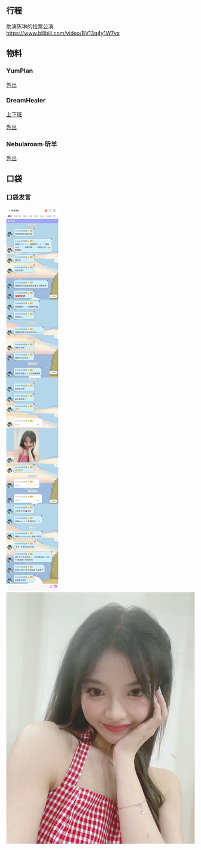 ## 行程
助演陈琳的拉票公演<br>
https://www.bilibili.com/video/BV13q4y1W7vx

## 物料
### YumPlan
[外出](https://weibo.com/7335378002/Kp37S19fe?from=page_1005057335378002_profile&wvr=6&mod=weibotime)
### DreamHealer
[上下班](https://weibo.com/6375088879/Kp2qNyLgn?from=page_1005056375088879_profile&wvr=6&mod=weibotime&type=comment#_rnd1627393659300)<br>

[外出](https://weibo.com/6375088879/Kp3bkxEEL?from=page_1005056375088879_profile&wvr=6&mod=weibotime&type=comment#_rnd1627393658241)

### Nebularoam·昕羊
[外出](https://weibo.com/7584954147/Kp4G0DGJn?from=page_1005057584954147_profile&wvr=6&mod=weibotime&type=comment#_rnd1627393503627)

## 口袋
### 口袋发言
![口袋发言](./pocket48/imgs/messages.jpeg)<br>
![口袋图片](./pocket48/imgs/P1.jpeg)<br>